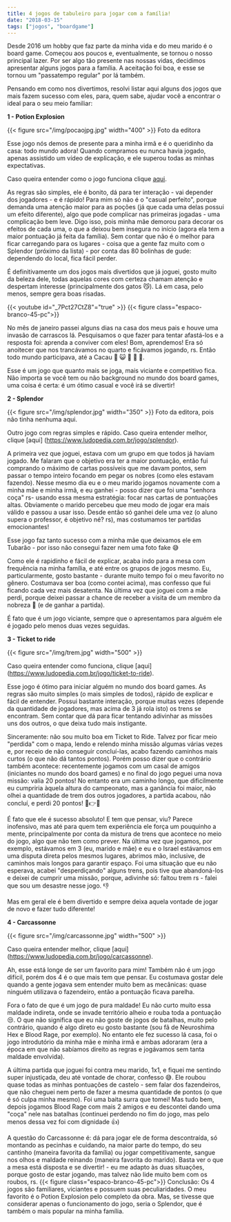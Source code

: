 ```yaml
---
title: 4 jogos de tabuleiro para jogar com a família!
date: "2018-03-15"
tags: ["jogos", "boardgame"]
---
```


Desde 2016 um hobby que faz parte da minha vida e do meu marido é o board game. Começou aos poucos e, eventualmente, se tornou o nosso principal lazer. Por ser algo tão presente nas nossas vidas, decidimos apresentar alguns jogos para a família. A aceitação foi boa, e esse se tornou um "passatempo regular" por lá também.

Pensando em como nos divertimos, resolvi listar aqui alguns dos jogos que mais fazem sucesso com eles, para, quem sabe, ajudar você a encontrar o ideal para o seu meio familiar:

**1 - Potion Explosion**

{{< figure src="/img/pocaojpg.jpg" width="400" >}}
Foto da editora

Esse jogo nós demos de presente para a minha irmã e é o queridinho da casa: todo mundo adora! Quando compramos eu nunca havia jogado, apenas assistido um vídeo de explicação, e ele superou todas as minhas expectativas.

Caso queira entender como o jogo funciona clique [aqui](https://www.ludopedia.com.br/jogo/potion-explosion).

As regras são simples, ele é bonito, dá para ter interação - vai depender dos jogadores - e é rápido! Para mim só não é o "casual perfeito", porque demanda uma atenção maior para as poções (já que cada uma delas possui um efeito diferente), algo que pode complicar nas primeiras jogadas - uma complicação bem leve. Digo isso, pois minha mãe demorou para decorar os efeitos de cada uma, o que a deixou bem insegura no início (agora ela tem a maior pontuação já feita da família). Sem contar que não é o melhor para ficar carregando para os lugares - coisa que a gente faz muito com o Splendor (próximo da lista) - por conta das 80 bolinhas de gude: dependendo do local, fica fácil perder.

É definitivamente um dos jogos mais divertidos que já joguei, gosto muito da beleza dele, todas aquelas cores com certeza chamam atenção e despertam interesse (principalmente dos gatos :smirk_cat:). Lá em casa, pelo menos, sempre gera boas risadas.


{{< youtube id="_7Pct27CtZ8"="true" >}}
{{< figure class="espaco-branco-45-pc">}}


No mês de janeiro passei alguns dias na casa dos meus pais e houve uma invasão de carrascos lá. Pesquisamos o que fazer para tentar afastá-los e a resposta foi: aprenda a conviver com eles!
Bom, aprendemos! Era só anoitecer que nos trancávamos no quarto e ficávamos jogando, rs. Então todo mundo participava, até a Cacau :frog: :smiley_cat: :woman: :woman: :girl:.

Esse é um jogo que quanto mais se joga, mais viciante e competitivo fica. Não importa se você tem ou não background no mundo dos board games, uma coisa é certa: é um ótimo casual e você irá se divertir!



**2 - Splendor**

{{< figure src="/img/splendor.jpg" width="350" >}}
Foto da editora, pois não tinha nenhuma aqui.

Outro jogo com regras simples e rápido. Caso queira entender melhor, clique [aqui] (https://www.ludopedia.com.br/jogo/splendor).

A primeira vez que joguei, estava com um grupo em que todos já haviam jogado. Me falaram que o objetivo era ter a maior pontuação, então fui comprando o máximo de cartas possíveis que me davam pontos, sem passar o tempo inteiro focando em pegar os nobres (como eles estavam fazendo). Nesse mesmo dia eu e o meu marido jogamos novamente com a minha mãe e minha irmã, e eu ganhei - posso dizer que foi uma "senhora coça" rs- usando essa mesma estratégia: focar nas cartas de pontuações altas. Obviamente o marido percebeu que meu modo de jogar era mais válido e passou a usar isso. Desde então só ganhei dele uma vez (o aluno supera o professor, é objetivo né? rs), mas costumamos ter partidas emocionantes!

Esse jogo faz tanto sucesso com a minha mãe que deixamos ele em Tubarão - por isso não consegui fazer nem uma foto fake :sweat_smile:

Como ele é rapidinho e fácil de explicar, acaba indo para a mesa com frequência na minha família, e até entre os grupos de jogos mesmo. Eu, particularmente, gosto bastante - durante muito tempo foi o meu favorito no gênero. Costumava ser boa (como contei acima), mas confesso que fui ficando cada vez mais desatenta. Na última vez que joguei com a mãe perdi, porque deixei passar a chance de receber a visita de um membro da nobreza :princess: (e de ganhar a partida).

É fato que é um jogo viciante, sempre que o apresentamos para alguém ele é jogado pelo menos duas vezes seguidas.  

**3 - Ticket to ride**

{{< figure src="/img/trem.jpg" width="500" >}}


Caso queira entender como funciona, clique [aqui] (https://www.ludopedia.com.br/jogo/ticket-to-ride).

Esse jogo é ótimo para iniciar alguém no mundo dos board games. As regras são muito simples (o mais simples de todos), rápido de explicar e fácil de entender. Possui bastante interação, porque muitas vezes (depende da quantidade de jogadores, mas acima de 3 já rola isto) os trens se encontram. Sem contar que dá para ficar tentando adivinhar as missões uns dos outros, o que deixa tudo mais instigante.

Sinceramente: não sou muito boa em Ticket to Ride. Talvez por ficar meio "perdida" com o mapa, lendo e relendo minha missão algumas várias vezes e, por receio de não conseguir concluí-las, acabo fazendo caminhos mais curtos (o que não dá tantos pontos). Porém posso dizer que o contrário também acontece: recentemente jogamos com um casal de amigos (iniciantes no mundo dos board games) e no final do jogo peguei uma nova missão: valia 20 pontos! No entanto era um caminho longo, que dificilmente eu cumpriria àquela altura do campeonato, mas a ganância foi maior, não olhei a quantidade de trem dos outros jogadores, a partida acabou, não concluí, e perdi 20 pontos! :clap::point_right::angry:

É fato que ele é sucesso absoluto! E tem que pensar, viu? Parece inofensivo, mas até para quem tem experiência ele força um pouquinho a mente, principalmente por conta da mistura de trens que acontece no meio do jogo, algo que não tem como prever.
Na última vez que jogamos, por exemplo, estávamos em 3 (eu, marido e mãe) e eu e o Israel estávamos em uma disputa direta pelos mesmos lugares, abrimos mão, inclusive, de caminhos mais longos para garantir espaço. Foi uma situação que eu não esperava, acabei "desperdiçando" alguns trens, pois tive que abandoná-los e deixei de cumprir uma missão, porque, adivinhe só: faltou trem rs - falei que sou um desastre nesse jogo. :thumbsdown:

Mas em geral ele é bem divertido e sempre deixa aquela vontade de jogar de novo e fazer tudo diferente!

**4 - Carcassonne**

{{< figure src="/img/carcassonne.jpg" width="500" >}}


Caso queira entender melhor, clique [aqui] (https://www.ludopedia.com.br/jogo/carcassonne).

Ah, esse está longe de ser um favorito para mim!
Também não é um jogo difícil, porém dos 4 é o que mais tem que pensar. Eu costumava gostar dele quando a gente jogava sem entender muito bem as mecânicas: quase ninguém utilizava o fazendeiro, então a pontuação ficava parelha.

Fora o fato de que é um jogo de pura maldade! Eu não curto muito essa maldade indireta, onde se invade território alheio e rouba toda a pontuação :unamused:. O que não significa que eu não goste de jogos de batalhas, muito pelo contrário, quando é algo direto eu gosto bastante (sou fã de Neuroshima Hex e Blood Rage, por exemplo).
No entanto ele fez sucesso lá casa, foi o jogo introdutório da minha mãe e minha irmã e ambas adoraram (era a época em que não sabíamos direito as regras e jogávamos sem tanta maldade envolvida).

A última partida que joguei foi contra meu marido, 1x1, e fiquei me sentindo super injustiçada, deu até vontade de chorar, confesso :sweat_smile:. Ele roubou quase todas as minhas pontuações de castelo - sem falar dos fazendeiros, que não cheguei nem perto de fazer a mesma quantidade de pontos (o que é só culpa minha mesmo). Foi uma baita surra que tomei! Mas tudo bem, depois jogamos Blood Rage com mais 2 amigos e eu descontei dando uma "coça" nele nas batalhas (continuei perdendo no fim do jogo, mas pelo menos dessa vez foi com dignidade :thumbsup:)

A questão do Carcassonne é: dá para jogar ele de forma descontraída, só montando as pecinhas e cuidando, na maior parte do tempo, do seu cantinho (maneira favorita da família) ou jogar competitivamente, sangue nos olhos e maldade reinando (maneira favorita do marido). Basta ver o que a mesa está disposta e se divertir! - eu me adapto às duas situações, porque gosto de estar jogando, mas talvez não lide muito bem com os roubos, rs.
{{< figure class="espaco-branco-45-pc">}}
Conclusão: Os 4 jogos são familiares, viciantes e possuem suas peculiaridades. O meu favorito é o Potion Explosion pelo completo da obra. Mas, se tivesse que considerar apenas o funcionamento do jogo, seria o Splendor, que é também o mais popular na minha família.
